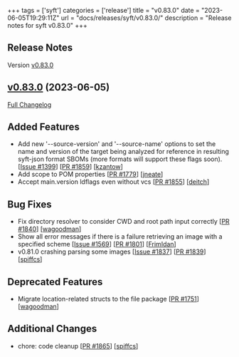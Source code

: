 +++
tags = ['syft']
categories = ['release']
title = "v0.83.0"
date = "2023-06-05T19:29:11Z"
url = "docs/releases/syft/v0.83.0/"
description = "Release notes for syft v0.83.0"
+++

## Release Notes

Version [v0.83.0](https://github.com/anchore/syft/releases/tag/v0.83.0)

## [v0.83.0](https://github.com/anchore/syft/tree/v0.83.0) (2023-06-05)

[Full Changelog](https://github.com/anchore/syft/compare/v0.82.0...v0.83.0)

## Added Features

- Add new '--source-version' and '--source-name' options to set the name and version of the target being analyzed for reference in resulting syft-json format SBOMs (more formats will support these flags soon). [[Issue #1399](https://github.com/anchore/syft/issues/1399)] [[PR #1859](https://github.com/anchore/syft/pull/1859)] [[kzantow](https://github.com/kzantow)]
- Add scope to POM properties [[PR #1779](https://github.com/anchore/syft/pull/1779)] [[jneate](https://github.com/jneate)]
- Accept main.version ldflags even without vcs [[PR #1855](https://github.com/anchore/syft/pull/1855)] [[deitch](https://github.com/deitch)]

## Bug Fixes

- Fix directory resolver to consider CWD and root path input correctly [[PR #1840](https://github.com/anchore/syft/pull/1840)] [[wagoodman](https://github.com/wagoodman)]
- Show all error messages if there is a failure retrieving an image with a specified scheme [[Issue #1569](https://github.com/anchore/syft/issues/1569)] [[PR #1801](https://github.com/anchore/syft/pull/1801)] [[FrimIdan](https://github.com/FrimIdan)]
- v0.81.0 crashing parsing some images [[Issue #1837](https://github.com/anchore/syft/issues/1837)] [[PR #1839](https://github.com/anchore/syft/pull/1839)] [[spiffcs](https://github.com/spiffcs)]

## Deprecated Features

- Migrate location-related structs to the file package [[PR #1751](https://github.com/anchore/syft/pull/1751)] [[wagoodman](https://github.com/wagoodman)]

## Additional Changes

- chore: code cleanup [[PR #1865](https://github.com/anchore/syft/pull/1865)] [[spiffcs](https://github.com/spiffcs)]
